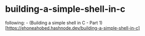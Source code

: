# building-a-simple-shell-in-c

following:
	- (Building a simple shell in C - Part 1)[https://ehoneahobed.hashnode.dev/building-a-simple-shell-in-c]
